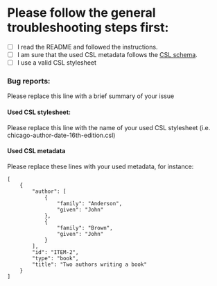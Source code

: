 # Please follow the general troubleshooting steps first:

- [ ] I read the README and followed the instructions.
- [ ] I am sure that the used CSL metadata follows the [CSL schema](https://github.com/citation-style-language/schema/blob/master/csl-data.json).
- [ ] I use a valid CSL stylesheet

### Bug reports:

Please replace this line with a brief summary of your issue

#### Used CSL stylesheet: ####

Please replace this line with the name of your used CSL stylesheet (i.e. chicago-author-date-16th-edition.csl) 

#### Used CSL metadata ####

Please replace these lines with your used metadata, for instance:

    [
        {
            "author": [
                {
                    "family": "Anderson", 
                    "given": "John"
                }, 
                {
                    "family": "Brown", 
                    "given": "John"
                }
            ], 
            "id": "ITEM-2", 
            "type": "book",
            "title": "Two authors writing a book"
        }
    ]

